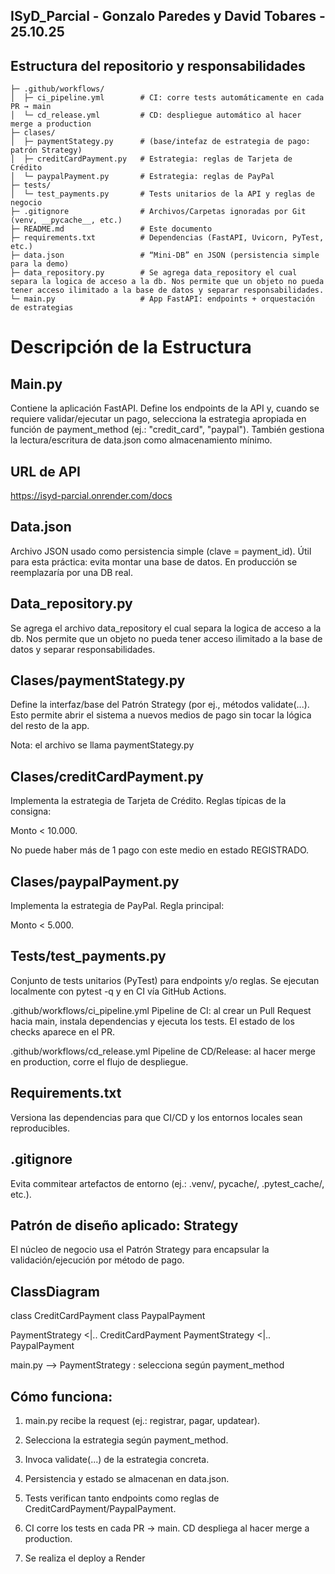 ## ISyD_Parcial - Gonzalo Paredes y David Tobares - 25.10.25
## Estructura del repositorio y responsabilidades

```
├─ .github/workflows/
│  ├─ ci_pipeline.yml        # CI: corre tests automáticamente en cada PR → main
│  └─ cd_release.yml         # CD: despliegue automático al hacer merge a production
├─ clases/
│  ├─ paymentStategy.py      # (base/intefaz de estrategia de pago: patrón Strategy)
│  ├─ creditCardPayment.py   # Estrategia: reglas de Tarjeta de Crédito
│  └─ paypalPayment.py       # Estrategia: reglas de PayPal
├─ tests/
│  └─ test_payments.py       # Tests unitarios de la API y reglas de negocio
├─ .gitignore                # Archivos/Carpetas ignoradas por Git (venv, __pycache__, etc.)
├─ README.md                 # Este documento
├─ requirements.txt          # Dependencias (FastAPI, Uvicorn, PyTest, etc.)
├─ data.json                 # “Mini-DB” en JSON (persistencia simple para la demo)
├─ data_repository.py        # Se agrega data_repository el cual separa la logica de acceso a la db. Nos permite que un objeto no pueda tener acceso ilimitado a la base de datos y separar responsabilidades.
└─ main.py                   # App FastAPI: endpoints + orquestación de estrategias
```

# Descripción de la Estructura
## Main.py

Contiene la aplicación FastAPI. Define los endpoints de la API y, cuando se requiere validar/ejecutar un pago, selecciona la estrategia apropiada en función de payment_method (ej.: "credit_card", "paypal"). También gestiona la lectura/escritura de data.json como almacenamiento mínimo.

## URL de API
https://isyd-parcial.onrender.com/docs

## Data.json

Archivo JSON usado como persistencia simple (clave = payment_id). Útil para esta práctica: evita montar una base de datos. En producción se reemplazaría por una DB real.

## Data_repository.py
Se agrega el archivo data_repository el cual separa la logica de acceso a la db. Nos permite que un objeto no pueda tener acceso ilimitado a la base de datos y separar responsabilidades.

## Clases/paymentStategy.py
Define la interfaz/base del Patrón Strategy (por ej., métodos validate(...). Esto permite abrir el sistema a nuevos medios de pago sin tocar la lógica del resto de la app.

Nota: el archivo se llama paymentStategy.py

## Clases/creditCardPayment.py
Implementa la estrategia de Tarjeta de Crédito. Reglas típicas de la consigna:

Monto < 10.000.

No puede haber más de 1 pago con este medio en estado REGISTRADO.

## Clases/paypalPayment.py
Implementa la estrategia de PayPal. Regla principal:

Monto < 5.000.

## Tests/test_payments.py
Conjunto de tests unitarios (PyTest) para endpoints y/o reglas. Se ejecutan localmente con pytest -q y en CI vía GitHub Actions.

.github/workflows/ci_pipeline.yml Pipeline de CI: al crear un Pull Request hacia main, instala dependencias y ejecuta los tests. El estado de los checks aparece en el PR.

.github/workflows/cd_release.yml Pipeline de CD/Release: al hacer merge en production, corre el flujo de despliegue.

## Requirements.txt
Versiona las dependencias para que CI/CD y los entornos locales sean reproducibles.

## .gitignore
Evita commitear artefactos de entorno (ej.: .venv/, pycache/, .pytest_cache/, etc.).

## Patrón de diseño aplicado: Strategy
El núcleo de negocio usa el Patrón Strategy para encapsular la validación/ejecución por método de pago.

## ClassDiagram 

class CreditCardPayment
class PaypalPayment

PaymentStrategy <|.. CreditCardPayment
PaymentStrategy <|.. PaypalPayment

main.py --> PaymentStrategy : selecciona según payment_method

## Cómo funciona:
1. main.py recibe la request (ej.: registrar, pagar, updatear).

2. Selecciona la estrategia según payment_method.

3. Invoca validate(...) de la estrategia concreta.

4. Persistencia y estado se almacenan en data.json.

5. Tests verifican tanto endpoints como reglas de CreditCardPayment/PaypalPayment.

6. CI corre los tests en cada PR → main. CD despliega al hacer merge a production.
7. Se realiza el deploy a Render
